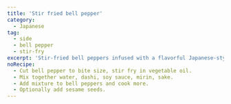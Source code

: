 ```yaml
---
title: 'Stir fried bell pepper'
category:
  - Japanese
tag:
  - side
  - bell pepper
  - stir-fry
excerpt: 'Stir-fried bell peppers infused with a flavorful Japanese-style sauce create a vibrant and savory dish with a hint of sweetness.'
noRecipe:
  - Cut bell pepper to bite size, stir fry in vegetable oil.
  - Mix together water, dashi, soy sauce, mirin, sake.
  - Add mixture to bell peppers and cook more.
  - Optionally add sesame seeds.
---
```

